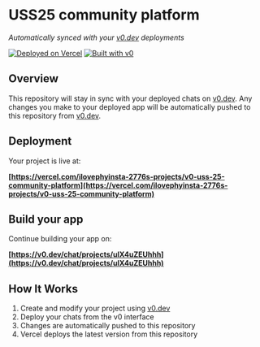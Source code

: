 # USS25 community platform

*Automatically synced with your [v0.dev](https://v0.dev) deployments*

[![Deployed on Vercel](https://img.shields.io/badge/Deployed%20on-Vercel-black?style=for-the-badge&logo=vercel)](https://vercel.com/ilovephyinsta-2776s-projects/v0-uss-25-community-platform)
[![Built with v0](https://img.shields.io/badge/Built%20with-v0.dev-black?style=for-the-badge)](https://v0.dev/chat/projects/ulX4uZEUhhh)

## Overview

This repository will stay in sync with your deployed chats on [v0.dev](https://v0.dev).
Any changes you make to your deployed app will be automatically pushed to this repository from [v0.dev](https://v0.dev).

## Deployment

Your project is live at:

**[https://vercel.com/ilovephyinsta-2776s-projects/v0-uss-25-community-platform](https://vercel.com/ilovephyinsta-2776s-projects/v0-uss-25-community-platform)**

## Build your app

Continue building your app on:

**[https://v0.dev/chat/projects/ulX4uZEUhhh](https://v0.dev/chat/projects/ulX4uZEUhhh)**

## How It Works

1. Create and modify your project using [v0.dev](https://v0.dev)
2. Deploy your chats from the v0 interface
3. Changes are automatically pushed to this repository
4. Vercel deploys the latest version from this repository